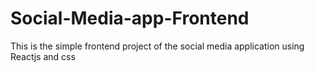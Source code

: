# Social-Media-app-Frontend
This is the simple frontend project of the social media application using Reactjs and css
